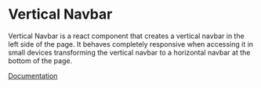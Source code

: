 # Vertical Navbar
Vertical Navbar is a react component that creates a 
vertical navbar in the left side of the page. 
It behaves completely responsive when accessing it in small devices
transforming the vertical navbar to a horizontal navbar at the bottom of the page.

[Documentation](https://redwallsolutions.github.io/vertical-navbar-component-module)
